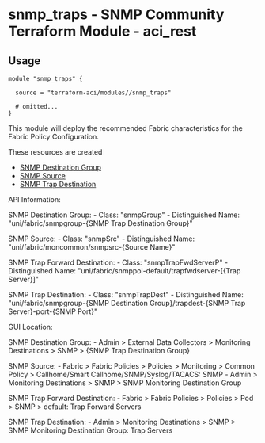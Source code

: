 # snmp_traps - SNMP Community Terraform Module - aci_rest

## Usage

```hcl
module "snmp_traps" {

  source = "terraform-aci/modules//snmp_traps"

  # omitted...
}
```

This module will deploy the recommended Fabric characteristics for the Fabric Policy Configuration.

These resources are created

* [SNMP Destination Group](https://registry.terraform.io/providers/CiscoDevNet/aci/latest/docs/resources/rest)
* [SNMP Source](https://registry.terraform.io/providers/CiscoDevNet/aci/latest/docs/resources/rest)
* [SNMP Trap Destination](https://registry.terraform.io/providers/CiscoDevNet/aci/latest/docs/resources/rest)

API Information:

SNMP Destination Group:
*-* Class: "snmpGroup"
*-* Distinguished Name: "uni/fabric/snmpgroup-{SNMP Trap Destination Group}"

SNMP Source:
*-* Class: "snmpSrc"
*-* Distinguished Name: "uni/fabric/moncommon/snmpsrc-{Source Name}"

SNMP Trap Forward Destination:
*-* Class: "snmpTrapFwdServerP"
*-* Distinguished Name: "uni/fabric/snmppol-default/trapfwdserver-[{Trap Server}]"

SNMP Trap Destination:
*-* Class: "snmpTrapDest"
*-* Distinguished Name: "uni/fabric/snmpgroup-{SNMP Destination Group}/trapdest-{SNMP Trap Server}-port-{SNMP Port}"

GUI Location:

SNMP Destination Group:
*-* Admin > External Data Collectors > Monitoring Destinations > SNMP > {SNMP Trap Destination Group}

SNMP Source:
*-* Fabric > Fabric Policies > Policies > Monitoring > Common Policy > Callhome/Smart Callhome/SNMP/Syslog/TACACS: SNMP
*-* Admin > Monitoring Destinations > SNMP > SNMP Monitoring Destination Group

SNMP Trap Forward Destination:
*-* Fabric > Fabric Policies > Policies > Pod > SNMP > default: Trap Forward Servers

SNMP Trap Destination:
*-* Admin > Monitoring Destinations > SNMP > SNMP Monitoring Destination Group: Trap Servers
